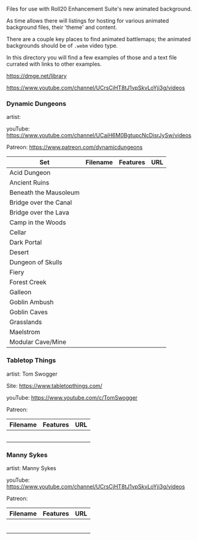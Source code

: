 Files for use with Roll20 Enhancement Suite's new animated background.

As time allows there will listings for hosting for various animated background files, their 'theme' and content.

There are a couple key places to find animated battlemaps; the animated backgrounds should be of `.webm` video type.

In this directory you will find a few examples of those and a text file currated with links to other examples.


https://dmge.net/library

https://www.youtube.com/channel/UCrsCjHT8tJ1vpSkvLoYji3g/videos


### Dynamic Dungeons 

artist:

youTube: https://www.youtube.com/channel/UCaiH6M0BgtupcNcDisrJySw/videos

Patreon: https://www.patreon.com/dynamicdungeons


Set | Filename | Features | URL 
----|----|----|---
Acid Dungeon  | ||
Ancient Ruins |||
Beneath the Mausoleum |||
Bridge over the Canal |||
Bridge over the Lava  |||
Camp in the Woods |||
Cellar        |||
Dark Portal   |||
Desert        |||
Dungeon of Skulls |||
Fiery         |||
Forest Creek  |||
Galleon       |||
Goblin Ambush |||
Goblin Caves  |||
Grasslands    |||
Maelstrom     |||
Modular Cave/Mine |||


### Tabletop Things

artist: Tom Swogger

Site: https://www.tabletopthings.com/

youTube: https://www.youtube.com/c/TomSwogger

Patreon:

Filename | Features | URL 
---|----|----
||
||
||
||
||

### Manny Sykes

artist: Manny Sykes

youTube: https://www.youtube.com/channel/UCrsCjHT8tJ1vpSkvLoYji3g/videos

Patreon:

Filename | Features | URL 
---|----|----
||
||
||
||
||
||


